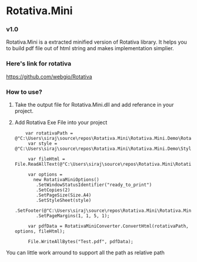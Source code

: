 # Rotativa.Mini 
### v1.0

Rotativa.Mini is a extracted minified version of Rotativa library. It helps you to build pdf file out of html string and makes implementation simplier.

### Here's link for rotativa 
https://github.com/webgio/Rotativa


### How to use?
1. Take the output file for Rotativa.Mini.dll and add referance in your project.
2. Add Rotativa Exe File into your project


           var rotativaPath = @"C:\Users\siraj\source\repos\Rotativa.Mini\Rotativa.Mini.Demo\Rotativa";
            var style = @"C:\Users\siraj\source\repos\Rotativa.Mini\Rotativa.Mini.Demo\Stylesheet1.css";

            var fileHtml = File.ReadAllText(@"C:\Users\siraj\source\repos\Rotativa.Mini\Rotativa.Mini.Demo\dddd.html");

            var options =
              new RotativaMiniOptions()
               .SetWindowStatusIdentifier("ready_to_print")
               .SetCopies(2)
               .SetPageSize(Size.A4)
               .SetStyleSheet(style)
               .SetFooter(@"C:\Users\siraj\source\repos\Rotativa.Mini\Rotativa.Mini.Demo\ddFooter.html")
               .SetPageMargins(1, 1, 5, 1);

            var pdfData = RotativaMiniConverter.ConvertHtml(rotativaPath, options, fileHtml);

            File.WriteAllBytes("Test.pdf", pdfData);


You can little work arround to support all the path as relative path
